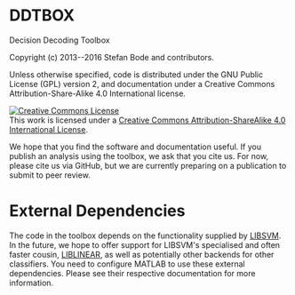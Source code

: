 # DDTBOX
Decision Decoding Toolbox

Copyright (c) 2013--2016 Stefan Bode and contributors.

Unless otherwise specified, code is distributed under the GNU Public License (GPL) version 2, and documentation under a Creative Commons Attribution-Share-Alike 4.0 International license.

<a rel="license" href="http://creativecommons.org/licenses/by-sa/4.0/"><img alt="Creative Commons License" style="border-width:0" src="https://i.creativecommons.org/l/by-sa/4.0/88x31.png" /></a><br />This work is licensed under a <a rel="license" href="http://creativecommons.org/licenses/by-sa/4.0/">Creative Commons Attribution-ShareAlike 4.0 International License</a>.

We hope that you find the software and documentation useful.
If you publish an analysis using the toolbox, we ask that you cite us. 
For now, please cite us via GitHub, but we are currently preparing on a publication to submit to peer review.

# External Dependencies

The code in the toolbox depends on the functionality supplied by [LIBSVM](https://www.csie.ntu.edu.tw/~cjlin/libsvm/).
In the future, we hope to offer support for LIBSVM's specialised and often faster cousin, [LIBLINEAR](https://www.csie.ntu.edu.tw/~cjlin/liblinear/), as well as potentially other backends for other classifiers. 
You need to configure MATLAB to use these external dependencies.
Please see their respective documentation for more information. 